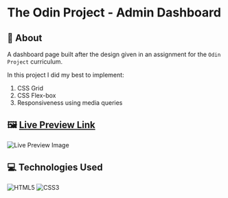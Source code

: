 # The Odin Project - Admin Dashboard

## 📖 About

A dashboard page built after the design given in an assignment for the `Odin Project` curriculum.

In this project I did my best to implement:
1. CSS Grid
2. CSS Flex-box
3. Responsiveness using media queries

## 🖼️ [Live Preview Link](# "Not available")

![Live Preview Image](# "Not available")

## 💻 Technologies Used

![HTML5](https://img.shields.io/badge/html5-%23E34F26.svg?style=for-the-badge&logo=html5&logoColor=white)
![CSS3](https://img.shields.io/badge/css3-%231572B6.svg?style=for-the-badge&logo=css3&logoColor=white)
